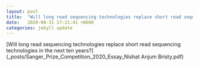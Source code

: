 ```yaml
---
layout: post
title:  "Will long read sequencing technologies replace short read sequencing technologies in the next ten years?"
date:   2020-08-31 17:21:41 +0600
categories: jekyll update
---
```


[Will long read sequencing technologies replace short read sequencing technologies in the next ten years?](_posts/Sanger_Prize_Competition_2020_Essay_Nishat Anjum Bristy.pdf)
